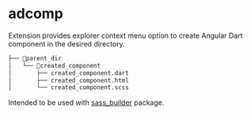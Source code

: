 # adcomp

Extension provides explorer context menu option to create Angular Dart component in the desired directory.

```bash
├── 📂parent_dir
│   └── 📂created_component
│       ├── created_component.dart
│       ├── created_component.html
│       └── created_component.scss
```

Intended to be used with [sass_builder](https://pub.dev/packages/sass_builder) package.
